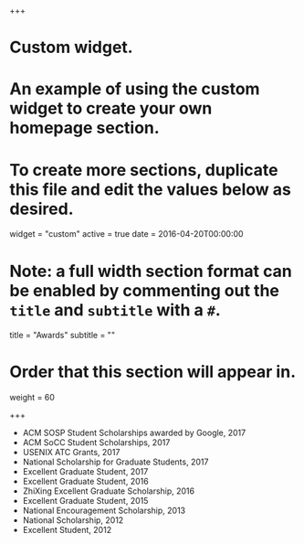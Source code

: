 +++
# Custom widget.
# An example of using the custom widget to create your own homepage section.
# To create more sections, duplicate this file and edit the values below as desired.
widget = "custom"
active = true
date = 2016-04-20T00:00:00

# Note: a full width section format can be enabled by commenting out the `title` and `subtitle` with a `#`.
title = "Awards"
subtitle = ""

# Order that this section will appear in.
weight = 60

+++
- ACM SOSP Student Scholarships awarded by Google, 2017
- ACM SoCC Student Scholarships, 2017
- USENIX ATC Grants, 2017
- National Scholarship for Graduate Students, 2017
- Excellent Graduate Student, 2017 
- Excellent Graduate Student, 2016
- ZhiXing Excellent Graduate Scholarship, 2016
- Excellent Graduate Student, 2015
- National Encouragement Scholarship, 2013
- National Scholarship, 2012
- Excellent Student, 2012
